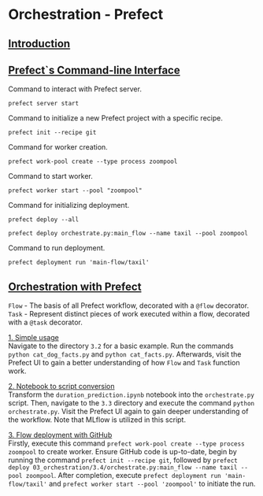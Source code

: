 
# Orchestration - Prefect

## <ins>Introduction</ins>

## <ins>Prefect`s Command-line Interface</ins>
Command to interact with Prefect server.
<br />
```
prefect server start
```

Command to initialize a new Prefect project with a specific recipe.
<br>
```
prefect init --recipe git
```

Command for worker creation.
```
prefect work-pool create --type process zoompool
```

Command to start worker.
```
prefect worker start --pool "zoompool"
```

Command for initializing deployment.
```
prefect deploy --all
```
```
prefect deploy orchestrate.py:main_flow --name taxil --pool zoompool
```

Command to run deployment.
```
prefect deployment run 'main-flow/taxil'
```

## <ins>Orchestration with Prefect</ins>
`Flow` - The basis of all Prefect workflow, decorated with a `@flow` decorator.
<br>
`Task` - Represent distinct pieces of work executed within a flow, decorated with a `@task` decorator.

<ins>1. Simple usage</ins>
<br>
Navigate to the directory `3.2` for a basic example. Run the commands `python cat_dog_facts.py` and `python cat_facts.py`. Afterwards, visit the Prefect UI to gain a better understanding of how `Flow` and `Task` function work.

<ins>2. Notebook to script conversion</ins>
<br>
Transform the `duration_prediction.ipynb` notebook into the `orchestrate.py` script. Then, navigate to the `3.3` directory and execute the command `python orchestrate.py`. Visit the Prefect UI again to gain deeper understanding of the workflow. Note that MLflow is utilized in this script.

<ins>3. Flow deployment with GitHub</ins>
<br>
Firstly, execute this command `prefect work-pool create --type process zoompool` to create worker. Ensure GitHub code is up-to-date, begin by running the command `prefect init --recipe git`, followed by `prefect deploy 03_orchestration/3.4/orchestrate.py:main_flow --name taxil --pool zoompool`. After completion, execute `prefect deployment run 'main-flow/taxil'` and `prefect worker start --pool 'zoompool'` to initiate the run.
